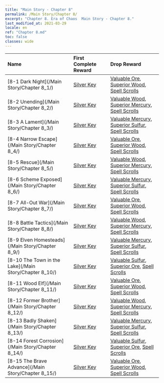 ```yaml
---
title: "Main Story - Chapter 8"
permalink: /Main Story/Chapter 8/
excerpt: "Chapter 8. Era of Chaos  Main Story - Chapter 8."
last_modified_at: 2021-03-29
locale: en
ref: "Chapter 8.md"
toc: false
classes: wide
---
```


  | Name |  First Complete Reward | Drop Reward |
  |:------------|:------------|:------------| 
  | [8-1 Dark Night](/Main Story/Chapter 8_1/) | [Silver Key](/Items/con_693/) | [Valuable Ore](/Items/mat_26/), [Superior Wood](/Items/mat_20/), [Spell Scrolls](/Items/con_694/) |
  | [8-2 Unending](/Main Story/Chapter 8_2/) | [Silver Key](/Items/con_693/) | [Valuable Wood](/Items/mat_27/), [Superior Mercury](/Items/mat_21/), [Spell Scrolls](/Items/con_694/) |
  | [8-3 A Lament](/Main Story/Chapter 8_3/) | [Silver Key](/Items/con_693/) | [Valuable Mercury](/Items/mat_28/), [Superior Sulfur](/Items/mat_22/), [Spell Scrolls](/Items/con_694/) |
  | [8-4 Narrow Escape](/Main Story/Chapter 8_4/) | [Silver Key](/Items/con_693/) | [Valuable Ore](/Items/mat_26/), [Superior Wood](/Items/mat_20/), [Spell Scrolls](/Items/con_694/) |
  | [8-5 Rescue](/Main Story/Chapter 8_5/) | [Silver Key](/Items/con_693/) | [Valuable Wood](/Items/mat_27/), [Superior Mercury](/Items/mat_21/), [Spell Scrolls](/Items/con_694/) |
  | [8-6 Scheme Exposed](/Main Story/Chapter 8_6/) | [Silver Key](/Items/con_693/) | [Valuable Mercury](/Items/mat_28/), [Superior Sulfur](/Items/mat_22/), [Spell Scrolls](/Items/con_694/) |
  | [8-7 All-Out War](/Main Story/Chapter 8_7/) | [Silver Key](/Items/con_693/) | [Valuable Ore](/Items/mat_26/), [Superior Wood](/Items/mat_20/), [Spell Scrolls](/Items/con_694/) |
  | [8-8 Battle Tactics](/Main Story/Chapter 8_8/) | [Silver Key](/Items/con_693/) | [Valuable Wood](/Items/mat_27/), [Superior Mercury](/Items/mat_21/), [Spell Scrolls](/Items/con_694/) |
  | [8-9 Elven Homesteads](/Main Story/Chapter 8_9/) | [Silver Key](/Items/con_693/) | [Valuable Mercury](/Items/mat_28/), [Superior Sulfur](/Items/mat_22/), [Spell Scrolls](/Items/con_694/) |
  | [8-10 The Town in the Lake](/Main Story/Chapter 8_10/) | [Silver Key](/Items/con_693/) | [Valuable Sulfur](/Items/mat_29/), [Superior Ore](/Items/mat_19/), [Spell Scrolls](/Items/con_694/) |
  | [8-11 Wood Elf](/Main Story/Chapter 8_11/) | [Silver Key](/Items/con_693/) | [Valuable Ore](/Items/mat_26/), [Superior Wood](/Items/mat_20/), [Spell Scrolls](/Items/con_694/) |
  | [8-12 Former Brother](/Main Story/Chapter 8_12/) | [Silver Key](/Items/con_693/) | [Valuable Wood](/Items/mat_27/), [Superior Mercury](/Items/mat_21/), [Spell Scrolls](/Items/con_694/) |
  | [8-13 Badly Shaken](/Main Story/Chapter 8_13/) | [Silver Key](/Items/con_693/) | [Valuable Mercury](/Items/mat_28/), [Superior Sulfur](/Items/mat_22/), [Spell Scrolls](/Items/con_694/) |
  | [8-14 Forest Corrosion](/Main Story/Chapter 8_14/) | [Silver Key](/Items/con_693/) | [Valuable Sulfur](/Items/mat_29/), [Superior Ore](/Items/mat_19/), [Spell Scrolls](/Items/con_694/) |
  | [8-15 The Brave Advance](/Main Story/Chapter 8_15/) | [Silver Key](/Items/con_693/) | [Valuable Ore](/Items/mat_26/), [Superior Wood](/Items/mat_20/), [Spell Scrolls](/Items/con_694/) |
